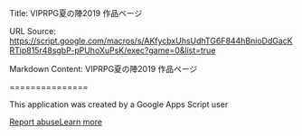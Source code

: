 Title: VIPRPG夏の陣2019 作品ページ

URL Source: https://script.google.com/macros/s/AKfycbxUhsUdhTG6F844hBnioDdGacKRTip815r48sgbP-pPUhoXuPsK/exec?game=0&list=true

Markdown Content:
VIPRPG夏の陣2019 作品ページ

===============

This application was created by a Google Apps Script user

[Report abuse](https://drive.google.com/abuse?id=AKkXjowKkg19xzXYzPUyHc3DC2E1Y9wSabMLiQc96H_0KFymg5r4_xLoMW-X59KPOoec0nW7ANqM_RqwrSMgCoZYASnq1mBZRfs4AJ7o%3A0&docurl=https%3A%2F%2Fscript.google.com%2Fmacros%2Fs%2FAKfycbxUhsUdhTG6F844hBnioDdGacKRTip815r48sgbP-pPUhoXuPsK%2Fexec%3Fgame%3D0%26list%3Dtrue)[Learn more](https://developers.google.com/apps-script)

